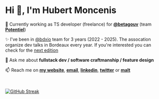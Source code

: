 <h1>Hi 👋, I'm Hubert Moncenis</h1>

🌱 Currently working as TS developer (freelance) for **[@betagouv](https://beta.gouv.fr/)** (team **[Potentiel](https://github.com/MTES-MCT/potentiel)**)

✨ I've been in [@bdxio](https://twitter.com/bdxio) team for 3 years (2022 - 2025). The assocation organize dev talks in Bordeaux every year. If you're interested you can check for the [next edition](https://www.bdxio.fr/)

💬 Ask me about **fullstack dev / software craftmanship / feature design**

📫 Reach me on <strong><a href="https://hubbb.dev/">my website</a></strong>, <strong><a href="mailto:hubmoncenis@gmail.com">email</a></strong>, **[linkedin](https://www.linkedin.com/in/**hubert-moncenis-41703783/)**, **[twitter](https://twitter.com/HMoncenis)** or **[malt](https://www.malt.fr/profile/hubertmoncenis)**

<br />

[![GitHub Streak](https://streak-stats.demolab.com?user=HubM&theme=dark&hide_border=true&date_format=j%20M%5B%20Y%5D&fire=7D7CFF&ring=7D7CFF&currStreakLabel=7D7CFF)](https://git.io/streak-stats)

